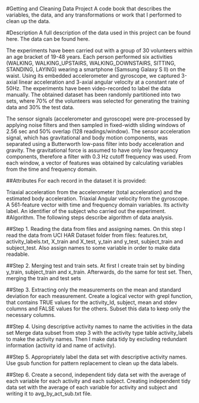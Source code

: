 #Getting and Cleaning Data Project A code book that describes the variables, the data, and any transformations or work that I performed to clean up the data.

#Description A full description of the data used in this project can be found here. The data can be found here.

The experiments have been carried out with a group of 30 volunteers within an age bracket of 19-48 years. Each person performed six activities (WALKING, WALKING_UPSTAIRS, WALKING_DOWNSTAIRS, SITTING, STANDING, LAYING) wearing a smartphone (Samsung Galaxy S II) on the waist. Using its embedded accelerometer and gyroscope, we captured 3-axial linear acceleration and 3-axial angular velocity at a constant rate of 50Hz. The experiments have been video-recorded to label the data manually. The obtained dataset has been randomly partitioned into two sets, where 70% of the volunteers was selected for generating the training data and 30% the test data.

The sensor signals (accelerometer and gyroscope) were pre-processed by applying noise filters and then sampled in fixed-width sliding windows of 2.56 sec and 50% overlap (128 readings/window). The sensor acceleration signal, which has gravitational and body motion components, was separated using a Butterworth low-pass filter into body acceleration and gravity. The gravitational force is assumed to have only low frequency components, therefore a filter with 0.3 Hz cutoff frequency was used. From each window, a vector of features was obtained by calculating variables from the time and frequency domain.

##Attributes For each record in the dataset it is provided:

Triaxial acceleration from the accelerometer (total acceleration) and the estimated body acceleration.
Triaxial Angular velocity from the gyroscope.
A 561-feature vector with time and frequency domain variables.
Its activity label.
An identifier of the subject who carried out the experiment.
#Algorithm. The following steps describe algorithm of data analysis.

##Step 1. Reading the data from files and assigning names. On this step I read the data from UCI HAR Dataset folder from files: features.txt, activity_labels.txt, X_train and X_test, y_tain and y_test, subject_train and subject_test. Also assign names to some variable in order to make data readable.

##Step 2. Merging test and train sets. At first I create train set by binding y_train, subject_train and x_train. Afterwards, do the same for test set. Then, merging the train and test sets

##Step 3. Extracting only the measurements on the mean and standard deviation for each measurement. Create a logical vector with grepl function, that contains TRUE values for the activity_Id, subject, mean and stdev columns and FALSE values for the others. Subset this data to keep only the necessary columns.

##Step 4. Using descriptive activity names to name the activities in the data set Merge data subset from step 3 with the activity type table activity_labels to make the activity names. Then I make data tidy by excluding redundant information (activity id and name of activity).

##Step 5. Appropriately label the data set with descriptive activity names. Use gsub function for pattern replacement to clean up the data labels.

##Step 6. Create a second, independent tidy data set with the average of each variable for each activity and each subject. Creating independent tidy data set with the average of each variable for activity and subject and writing it to avg_by_act_sub.txt file.
